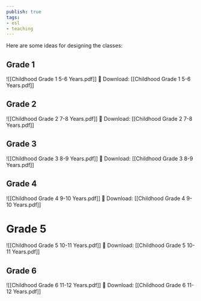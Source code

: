 ```yaml
---
publish: true
tags:
- esl
- teaching
---
```


Here are some ideas for designing the classes:
## Grade 1
![[Childhood Grade 1 5-6 Years.pdf]]
💾 Download: [[Childhood Grade 1 5-6 Years.pdf]]

## Grade 2
![[Childhood Grade 2 7-8 Years.pdf]]
💾 Download: [[Childhood Grade 2 7-8 Years.pdf]]

## Grade 3
![[Childhood Grade 3 8-9 Years.pdf]]
💾 Download: [[Childhood Grade 3 8-9 Years.pdf]]

## Grade 4
![[Childhood Grade 4 9-10 Years.pdf]]
💾 Download: [[Childhood Grade 4 9-10 Years.pdf]]

# Grade 5
![[Childhood Grade 5 10-11 Years.pdf]]
💾 Download: [[Childhood Grade 5 10-11 Years.pdf]]

## Grade 6
![[Childhood Grade 6 11-12 Years.pdf]]
💾 Download: [[Childhood Grade 6 11-12 Years.pdf]]